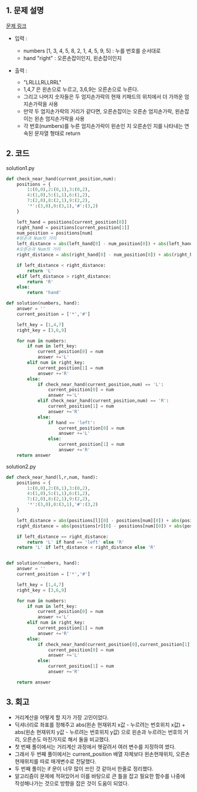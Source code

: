 ## 1. 문제 설명

[문제 링크](https://programmers.co.kr/learn/courses/30/lessons/67256)

- 입력 :

  - numbers [1, 3, 4, 5, 8, 2, 1, 4, 5, 9, 5] : 누를 번호를 순서대로
  - hand "right" : 오른손잡이인지, 왼손잡이인지

- 출력 :
  - "LRLLLRLLRRL"
  - 1,4,7 은 왼손으로 누르고, 3,6,9는 오른손으로 누른다.
  - 그리고 나머지 숫자들은 두 엄지손가락의 현재 키패드의 위치에서 더 가까운 엄지손가락을 사용
  - 만약 두 엄지손가락의 거리가 같다면, 오른손잡이는 오른손 엄지손가락, 왼손잡이는 왼손 엄지손가락을 사용
  - 각 번호(numbers)를 누른 엄지손가락이 왼손인 지 오른손인 지를 나타내는 연속된 문자열 형태로 return

## 2. 코드

solution1.py

```python
def check_near_hand(current_position,num):
    positions = {
        1:(0,0),2:(0,1),3:(0,2),
        4:(1,0),5:(1,1),6:(1,2),
        7:(2,0),8:(2,1),9:(2,2),
        '*':(3,0),0:(3,1),'#':(3,2)
    }

    left_hand = positions[current_position[0]]
    right_hand = positions[current_position[1]]
    num_position = positions[num]
    #왼손과 Num의 거리
    left_distance = abs(left_hand[0] - num_position[0]) + abs(left_hand[1]-num_position[1])
    #오른손과 Num의 거리
    right_distance = abs(right_hand[0] - num_position[0]) + abs(right_hand[1]-num_position[1])

    if left_distance < right_distance:
        return 'L'
    elif left_distance > right_distance:
        return 'R'
    else:
        return 'hand'

def solution(numbers, hand):
    answer = ''
    current_position = ['*','#']

    left_key = [1,4,7]
    right_key = [3,6,9]

    for num in numbers:
        if num in left_key:
            current_position[0] = num
            answer +='L'
        elif num in right_key:
            current_position[1] = num
            answer +='R'
        else:
            if check_near_hand(current_position,num) == 'L':
                current_position[0] = num
                answer +='L'
            elif check_near_hand(current_position,num) == 'R':
                current_position[1] = num
                answer +='R'
            else:
                if hand == 'left':
                    current_position[0] = num
                    answer +='L'
                else:
                    current_position[1] = num
                    answer +='R'
    return answer

```

solution2.py

```python
def check_near_hand(l,r,num, hand):
    positions = {
        1:(0,0),2:(0,1),3:(0,2),
        4:(1,0),5:(1,1),6:(1,2),
        7:(2,0),8:(2,1),9:(2,2),
        '*':(3,0),0:(3,1),'#':(3,2)
    }

    left_distance = abs(positions[l][0] - positions[num][0]) + abs(positions[l][1]-positions[num][1])
    right_distance = abs(positions[r][0] - positions[num][0]) + abs(positions[r][1]-positions[num][1])

    if left_distance == right_distance:
        return 'L' if hand == 'left' else 'R'
    return 'L' if left_distance < right_distance else 'R'


def solution(numbers, hand):
    answer = ''
    current_position = ['*','#']

    left_key = [1,4,7]
    right_key = [3,6,9]

    for num in numbers:
        if num in left_key:
            current_position[0] = num
            answer +='L'
        elif num in right_key:
            current_position[1] = num
            answer +='R'
        else:
            if check_near_hand(current_position[0],current_position[1],num,hand) == 'L':
                current_position[0] = num
                answer +='L'
            else:
                current_position[1] = num
                answer +='R'

    return answer

```

## 3. 회고

- 거리계산을 어떻게 할 지가 가장 고민이었다.
- 딕셔너리로 좌표를 정해주고 abs(왼손 현재위치 x값 - 누르려는 번호위치 x값) + abs(왼손 현재위치 y값 - 누르려는 번호위치 y값) 으로 왼손과 누르려는 번호의 거리, 오른손도 마친가지로 해서 둘을 비교했다.
- 첫 번째 풀이에서는 거리계산 과정에서 헷갈려서 여러 변수를 지정하여 썼다.
- 그래서 두 번째 풀이에서는 current_position 배열 자체보다 왼손현재위치, 오른손현재위치를 따로 매개변수로 전달했다.
- 두 번째 풀이는 if 문이 너무 많이 쓰인 것 같아서 한줄로 정리했다.
- 알고리즘이 문제에 적혀있어서 이를 바탕으로 큰 틀을 잡고 필요한 함수를 나중에 작성해나가는 것으로 방향을 잡은 것이 도움이 되었다.
